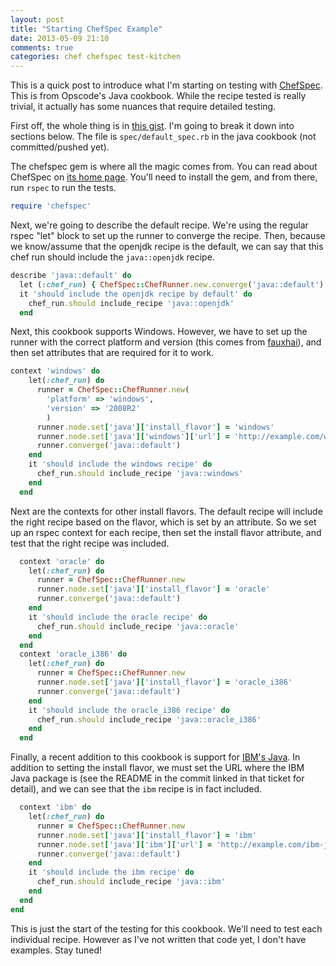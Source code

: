 ```yaml
---
layout: post
title: "Starting ChefSpec Example"
date: 2013-05-09 21:10
comments: true
categories: chef chefspec test-kitchen
---
```


This is a quick post to introduce what I'm starting on testing with
[ChefSpec](http://acrmp.github.io/chefspec/). This is from Opscode's
Java cookbook. While the recipe tested is really trivial, it actually
has some nuances that require detailed testing.

First off, the whole thing is in
[this gist](https://gist.github.com/jtimberman/5552182). I'm going to
break it down into sections below. The file is `spec/default_spec.rb`
in the java cookbook (not committed/pushed yet).

The chefspec gem is where all the magic comes from. You can read about
ChefSpec on [its home page](http://acrmp.github.io/chefspec/). You'll
need to install the gem, and from there, run `rspec` to run the tests.

```ruby
require 'chefspec'
```

Next, we're going to describe the default recipe. We're using the
regular rspec "let" block to set up the runner to converge the recipe.
Then, because we know/assume that the openjdk recipe is the default,
we can say that this chef run should include the `java::openjdk` recipe.

```ruby
describe 'java::default' do
  let (:chef_run) { ChefSpec::ChefRunner.new.converge('java::default') }
  it 'should include the openjdk recipe by default' do
    chef_run.should include_recipe 'java::openjdk'
  end
```

Next, this cookbook supports Windows. However, we have to set up the
runner with the correct platform and version (this comes from
[fauxhai](https://github.com/customink/fauxhai)), and then set
attributes that are required for it to work.

```ruby
context 'windows' do
    let(:chef_run) do
      runner = ChefSpec::ChefRunner.new(
        'platform' => 'windows',
        'version' => '2008R2'
        )
      runner.node.set['java']['install_flavor'] = 'windows'
      runner.node.set['java']['windows']['url'] = 'http://example.com/windows-java.msi'
      runner.converge('java::default')
    end
    it 'should include the windows recipe' do
      chef_run.should include_recipe 'java::windows'
    end
  end
```

Next are the contexts for other install flavors. The default recipe
will include the right recipe based on the flavor, which is set by an
attribute. So we set up an rspec context for each recipe, then set the
install flavor attribute, and test that the right recipe was included.

```ruby
  context 'oracle' do
    let(:chef_run) do
      runner = ChefSpec::ChefRunner.new
      runner.node.set['java']['install_flavor'] = 'oracle'
      runner.converge('java::default')
    end
    it 'should include the oracle recipe' do
      chef_run.should include_recipe 'java::oracle'
    end
  end
  context 'oracle_i386' do
    let(:chef_run) do
      runner = ChefSpec::ChefRunner.new
      runner.node.set['java']['install_flavor'] = 'oracle_i386'
      runner.converge('java::default')
    end
    it 'should include the oracle_i386 recipe' do
      chef_run.should include_recipe 'java::oracle_i386'
    end
  end
```

Finally, a recent addition to this cookbook is support for
[IBM's Java](http://tickets.opscode.com/browse/COOK-2897). In addition
to setting the install flavor, we must set the URL where the IBM Java
package is (see the README in the commit linked in that ticket for
detail), and we can see that the `ibm` recipe is in fact included.

```ruby
  context 'ibm' do
    let(:chef_run) do
      runner = ChefSpec::ChefRunner.new
      runner.node.set['java']['install_flavor'] = 'ibm'
      runner.node.set['java']['ibm']['url'] = 'http://example.com/ibm-java.bin'
      runner.converge('java::default')
    end
    it 'should include the ibm recipe' do
      chef_run.should include_recipe 'java::ibm'
    end
  end
end
```

This is just the start of the testing for this cookbook. We'll need to
test each individual recipe. However as I've not written that code
yet, I don't have examples. Stay tuned!
